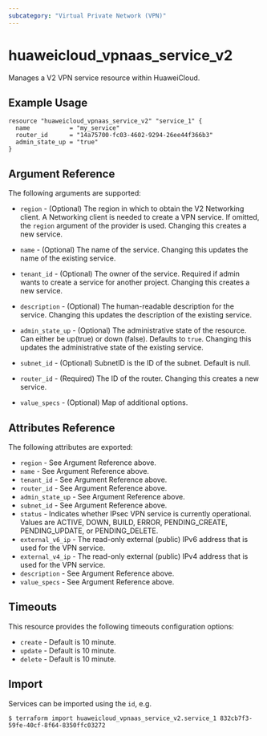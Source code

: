 ```yaml
---
subcategory: "Virtual Private Network (VPN)"
---
```


# huaweicloud\_vpnaas\_service\_v2

Manages a V2 VPN service resource within HuaweiCloud.

## Example Usage

```hcl
resource "huaweicloud_vpnaas_service_v2" "service_1" {
  name           = "my_service"
  router_id      = "14a75700-fc03-4602-9294-26ee44f366b3"
  admin_state_up = "true"
}
```

## Argument Reference

The following arguments are supported:

* `region` - (Optional) The region in which to obtain the V2 Networking client.
    A Networking client is needed to create a VPN service. If omitted, the
    `region` argument of the provider is used. Changing this creates a new
    service.

* `name` - (Optional) The name of the service. Changing this updates the name of
    the existing service.

* `tenant_id` - (Optional) The owner of the service. Required if admin wants to
    create a service for another project. Changing this creates a new service.

* `description` - (Optional) The human-readable description for the service.
    Changing this updates the description of the existing service.

* `admin_state_up` - (Optional) The administrative state of the resource.
    Can either be up(true) or down (false). Defaults to `true`.
    Changing this updates the administrative state of the existing service.

* `subnet_id` - (Optional) SubnetID is the ID of the subnet. Default is null.

* `router_id` - (Required) The ID of the router. Changing this creates a new service.

* `value_specs` - (Optional) Map of additional options.

## Attributes Reference

The following attributes are exported:

* `region` - See Argument Reference above.
* `name` - See Argument Reference above.
* `tenant_id` - See Argument Reference above.
* `router_id` - See Argument Reference above.
* `admin_state_up` - See Argument Reference above.
* `subnet_id` - See Argument Reference above.
* `status` - Indicates whether IPsec VPN service is currently operational. Values are ACTIVE, DOWN, BUILD, ERROR, PENDING_CREATE, PENDING_UPDATE, or PENDING_DELETE.
* `external_v6_ip` - The read-only external (public) IPv6 address that is used for the VPN service.
* `external_v4_ip` - The read-only external (public) IPv4 address that is used for the VPN service.
* `description` - See Argument Reference above.
* `value_specs` - See Argument Reference above.

## Timeouts
This resource provides the following timeouts configuration options:
- `create` - Default is 10 minute.
- `update` - Default is 10 minute.
- `delete` - Default is 10 minute.

## Import

Services can be imported using the `id`, e.g.

```
$ terraform import huaweicloud_vpnaas_service_v2.service_1 832cb7f3-59fe-40cf-8f64-8350ffc03272
```
